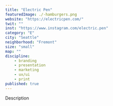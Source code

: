 ```yaml
---
title: "Electric Pen"
featuredImage: ./-hamburgers.png
website: "https://electricpen.com/"
twit: ""
inst: "https://www.instagram.com/electric.pen"
category: "E"
city: "Seattle"
neighborhood: "Fremont"
size: "small"
map: ""
discipline:
    - branding
    - presentation
    - marketing
    - ux/ui
    - print
published: true
---
```


Description
